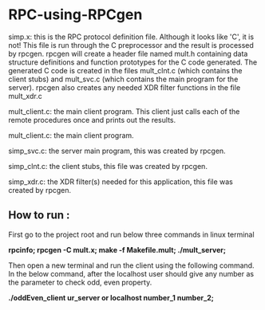 # RPC-using-RPCgen


simp.x: this is the RPC protocol definition file. Although it looks like
        'C', it is not! This file is run through the C preprocessor and
	the result is processed by rpcgen. rpcgen will create a header
	file named mult.h containing data structure definitions and
	function prototypes for the C code generated. The generated
	C code is created in the files mult_clnt.c (which contains the
	client stubs) and mult_svc.c (which contains the main program
	for the server). rpcgen also creates any needed XDR filter functions
	in the file mult_xdr.c

mult_client.c: the main client program. This client just calls each of the remote procedures once and
	prints out the results. 

mult_client.c: the main client program.

simp_svc.c: the server main program, this was created by rpcgen.

simp_clnt.c: the client stubs, this file was created by rpcgen.

simp_xdr.c: the XDR filter(s) needed for this application, this file
	was created by rpcgen.


## How to run :

First go to the project root and run below three commands in linux terminal

**rpcinfo; 
rpcgen -C mult.x; 
make -f Makefile.mult; 
./mult_server;**

Then open a new terminal and run the client using the following command. In the below command, after the localhost user should give any number as the parameter to check odd, even property.

**./oddEven_client ur_server or localhost number_1 number_2;**
